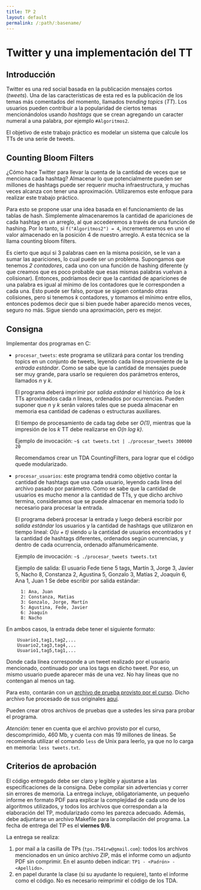 ```yaml
---
title: TP 2
layout: default
permalink: /:path/:basename/
---
```


Twitter y una implementación del TT
===================================

Introducción
------------

Twitter es una red social basada en la publicación mensajes cortos (_tweets_). Una de las características de esta red es la publicación de los temas más comentados del momento, llamados _trending topics_ (_TT_). Los usuarios pueden contribuir a la popularidad de ciertos temas mencionándolos usando _hashtags_ que se crean agregando un caracter numeral a una palabra, por ejemplo `#Algoritmos2`.

El objetivo de este trabajo práctico es modelar un sistema que calcule los TTs de una serie de tweets.

Counting Bloom Filters
----------------------

¿Cómo hace Twitter para llevar la cuenta de la cantidad de veces que se menciona cada hashtag?
Almacenar lo que potencialmente pueden ser millones de hashtags puede ser requerir mucha infraestructura, y muchas veces alcanza con tener una aproximación. Utilizaremos este enfoque para realizar este trabajo práctico.

Para esto se propone usar una idea basada en el funcionamiento de las tablas de hash. Simplemente almacenaremos la cantidad de apariciones de cada hashtag en un arreglo, al que accederemos a través de una función de hashing. Por lo tanto, si `f("Algoritmos2") = 4`, incrementaremos en uno el valor almacenado en la posición 4 de nuestro arreglo. A esta técnica se la llama counting bloom filters.

Es cierto que aquí si 3 palabras caen en la misma posición, se le van a sumar las apariciones, lo cual puede ser un problema. Supongamos que tenemos *2 contadores*, cada uno con una función de hashing diferente (y que creamos que es poco probable que esas mismas palabras vuelvan a colisionar). Entonces, podríamos decir que la cantidad de apariciones de una palabra es igual al mínimo de los contadores que le corresponden a cada una. Esto puede ser falso, porque se siguen contando otras colisiones, pero si tenemos _k_ contadores, y tomamos el mínimo entre ellos, entonces podemos decir que si bien puede haber aparecido menos veces, seguro no más. Sigue siendo una aproximación, pero es mejor.

Consigna
--------
Implementar dos programas en C:

- `procesar_tweets`: este programa se utilizará para contar los trending topics en un conjunto de tweets, leyendo cada línea proveniente de la *entrada estándar*. Como se sabe que la cantidad de mensajes puede ser muy grande, para usarlo se requieren dos parámetros enteros, llamados _n_ y _k_.

	El programa deberá imprimir por *salida estándar* el histórico de los _k_ TTs aproximados cada _n_ lineas, ordenados por ocurrencias. Pueden suponer que _n_ y _k_ serán valores tales que se pueda almacenar en memoria esa cantidad de cadenas o estructuras auxiliares.

	El tiempo de procesamiento de cada tag debe ser _O(1)_, mientras que la impresión de los _k_ TT debe realizarse en _O(n log k)_.

	Ejemplo de invocación:
		`~$ cat tweets.txt | ./procesar_tweets 300000 20`

	Recomendamos crear un TDA CountingFilters, para lograr que el código quede modularizado.

- `procesar_usuarios`: este programa tendrá como objetivo contar la cantidad de hashtags que usa cada usuario, leyendo cada línea del archivo pasado por parámetro. Como se sabe que la cantidad de usuarios es mucho menor a la cantidad de TTs, y que dicho archivo termina, consideramos que se puede almacenar en memoria todo lo necesario para procesar la entrada.

	El programa deberá procesar la entrada y luego deberá escribir por *salida estándar* los usuarios y la cantidad de hashtags que utilizaron en tiempo lineal: _O(u + t)_ siendo _u_ la cantidad de usuarios encontrados y _t_ la cantidad de hashtags diferentes, ordenados según ocurrencias, y dentro de cada ocurrencia, ordenado alfanuméricamente.

	Ejemplo de invocación:
		`~$ ./procesar_tweets tweets.txt`

	Ejemplo de salida:
	El usuario Fede tiene 5 tags, Martín 3, Jorge 3, Javier 5, Nacho 8, Constanza 2, Agustina 5, Gonzalo 3, Matías 2, Joaquín 6, Ana 1, Juan 1
	Se debe escribir por salida estándar:

		1: Ana, Juan
		2: Constanza, Matias
		3: Gonzalo, Jorge, Martín
		5: Agustina, Fede, Javier
		6: Joaquín
		8: Nacho


En ambos casos, la entrada debe tener el siguiente formato:

		Usuario1,tag1,tag2,...
		Usuario2,tag3,tag4,...
		Usuario1,tag5,tag1,...


Donde cada línea corresponde a un tweet realizado por el usuario mencionado, continuado por una los tags en dicho tweet. Por eso, un mismo usuario puede aparecer más de una vez. No hay líneas que no contengan al menos un tag.

Para esto, contarán con un [archivo de prueba provisto por el curso](https://drive.google.com/file/d/0B_oxuLrlET2hU1ZYbDJ2LXY1Z2s/view?usp=sharing). Dicho archivo fue procesado de sus originales [aquí](https://snap.stanford.edu/data/twitter7.html).

Pueden crear otros archivos de pruebas que a ustedes les sirva para probar el programa.

*Atención*: tener en cuenta que el archivo provisto por el curso, descomprimido, 460 Mb, y cuenta con más 19 millones de líneas. Se recomienda utilizar el comando `less` de Unix para leerlo, ya que no lo carga en memoria: `less tweets.txt`.

Criterios de aprobación
-----------------------
El código entregado debe ser claro y legible y ajustarse a las especificaciones de la consigna. Debe compilar sin advertencias y correr sin errores de memoria. La entrega incluye, obligatoriamente, un pequeño informe en formato PDF para explicar la complejidad de cada uno de los algoritmos utilizados, y todos los archivos que correspondan a la elaboración del TP, modularizado como les parezca adecuado. Además, debe adjuntarse un archivo Makefile para la compilación del programa.
La fecha de entrega del TP es el **viernes 9/6**.

La entrega se realiza:

1. por mail a la casilla de TPs (`tps.7541rw@gmail.com`): todos los archivos mencionados en un único archivo ZIP, más el informe como un adjunto PDF sin comprimir. En el asunto deben indicar: `TP1 - <Padrón> - <Apellido>`.
2. en papel durante la clase (si su ayudante lo requiere), tanto el informe como el código. No es necesario reimprimir el código de los TDA.
